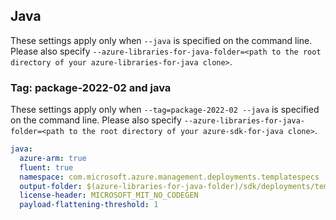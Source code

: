 ## Java

These settings apply only when `--java` is specified on the command line.
Please also specify `--azure-libraries-for-java-folder=<path to the root directory of your azure-libraries-for-java clone>`.

### Tag: package-2022-02 and java

These settings apply only when `--tag=package-2022-02 --java` is specified on the command line.
Please also specify `--azure-libraries-for-java-folder=<path to the root directory of your azure-sdk-for-java clone>`.

``` yaml $(java)
java:
  azure-arm: true
  fluent: true
  namespace: com.microsoft.azure.management.deployments.templatespecs
  output-folder: $(azure-libraries-for-java-folder)/sdk/deployments/templatespecs
  license-header: MICROSOFT_MIT_NO_CODEGEN
  payload-flattening-threshold: 1
```
